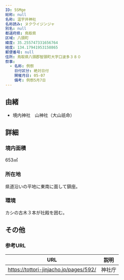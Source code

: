 ```yaml
---
ID: 5SMge
総称: null
名称: 温宇井神社
名称読み: ヌクウイジンジャ
別名: null
都道府県: 鳥取県
区域: 八頭町
緯度: 35.255747331656764
経度: 134.17941953158865
郵便番号: null
住所: 鳥取県八頭郡智頭町大字口波多３８０
祭事:
  - 名称: 例祭
    日付区分: 絶対日付
    開催月日: 05-07
    備考: 例祭5月7日
---
```


## 由緒

- 境内神社　山神社（大山祇命）

## 詳細

### 境内面積

653㎡

### 所在地

県道沿いの平地に東南に面して鎮座。

### 環境

カシの古木３本が社殿を囲む。

## その他

### 参考URL

| URL                                    | 説明   |
| -------------------------------------- | ------ |
| https://tottori-jinjacho.jp/pages/592/ | 神社庁 |
